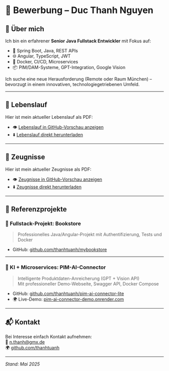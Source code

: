 # 📄 Bewerbung – Duc Thanh Nguyen

## 👤 Über mich

Ich bin ein erfahrener **Senior Java Fullstack Entwickler** mit Fokus auf:
- 🧠 Spring Boot, Java, REST APIs
- 🌐 Angular, TypeScript, JWT
- 🐳 Docker, CI/CD, Microservices
- 📦 PIM/DAM-Systeme, GPT-Integration, Google Vision

Ich suche eine neue Herausforderung (Remote oder Raum München) – bevorzugt in einem innovativen, technologiegetriebenen Umfeld.

---

## 📎 Lebenslauf

Hier ist mein aktueller Lebenslauf als PDF:

- 👁️ [Lebenslauf in GitHub-Vorschau anzeigen](./Lebenslauf.pdf)
- ⬇️ [Lebenslauf direkt herunterladen](./Lebenslauf.pdf)

---
## 📎 Zeugnisse

Hier ist mein aktueller Zeugnisse als PDF:

- 👁️ [Zeugnisse in GitHub-Vorschau anzeigen](./Zeugnisse.pdf)
- ⬇️ [Zeugnisse direkt herunterladen](./Zeugnisse.pdf)

---

## 🚀 Referenzprojekte

### 🔧 Fullstack-Projekt: Bookstore  
> Professionelles Java/Angular-Projekt mit Authentifizierung, Tests und Docker

- GitHub: [github.com/thanhtuanh/mybookstore](https://github.com/thanhtuanh/mybookstore)

---

### 🤖 KI + Microservices: PIM-AI-Connector  
> Intelligente Produktdaten-Anreicherung (GPT + Vision API)  
> Mit professioneller Demo-Webseite, Swagger API, Docker Compose

- GitHub: [github.com/thanhtuanh/pim-ai-connector-lite](https://github.com/thanhtuanh/pim-ai-connector-lite)  
- 🌍 Live-Demo: [pim-ai-connector-demo.onrender.com](https://pim-ai-connector-demo.onrender.com)

---

## 📬 Kontakt

Bei Interesse einfach Kontakt aufnehmen:  
📧 n.thanh@gmx.de  
🌍 [github.com/thanhtuanh](https://github.com/thanhtuanh)

---

*Stand: Mai 2025*
